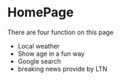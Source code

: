 # HomePage
There are four function on this page
* Local weather
* Show age in a fun way
* Google search
* breaking news provide by LTN
